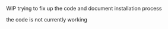 WIP 
trying to fix up the code and document installation process

the code is not currently working 
